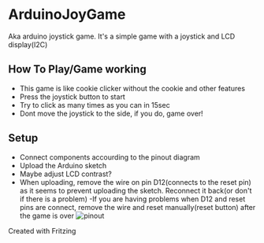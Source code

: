 
# ArduinoJoyGame
Aka arduino joystick game. It's a simple game with a joystick and LCD display(I2C)

## How To Play/Game working
- This game is like cookie clicker without the cookie and other features
- Press the joystick button to start
- Try to click as many times as you can in 15sec
- Dont move the joystick to the side, if you do, game over!

## Setup
- Connect components accourding to the pinout diagram
- Upload the Arduino sketch
- Maybe adjust LCD contrast?
- When uploading, remove the wire on pin D12(connects to the reset pin) as it seems to prevent uploading the sketch. Reconnect it back(or don't if there is a problem)
-If you are having problems when D12 and reset pins are connect, remove the wire and reset manually(reset button) after the game is over
![pinout](https://user-images.githubusercontent.com/85803570/229263534-068eddfd-4710-4380-846f-7724a9d62a88.png)

Created with Fritzing
